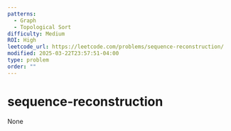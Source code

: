 ```yaml
---
patterns:
  - Graph
  - Topological Sort
difficulty: Medium
ROI: High
leetcode_url: https://leetcode.com/problems/sequence-reconstruction/
modified: 2025-03-22T23:57:51-04:00
type: problem
order: ""
---
```


# sequence-reconstruction

None
